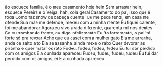 ão esquece família, é o meu casamento hoje hein
Sem arrastar hein, esquece
Pereira e o Veiga, hah, cola geral
Casamento do pai, isso que é foda
Como faz show de cabeça quente
'Cê me pede fendi, em casa me ofende
Sua mãe me defende, mexeu com a minha mente
Eu fiquei carente, foi me abandonar
Agora eu vivo a vida diferente, quarenta mil nos dentes
Se eu trombar de frente, eu digo infelizmente
Eu 'to fortemente, o pai 'tá forte só pra revoar
Acho que eu casei com a mulher gato
Ela me arranha, anda de salto alto
Ela se assanha, ainda mexe o rabo
Quer devorar as piranha e quer matar os rato
Fudeu, fudeu, fudeu, fudeu
Eu fui dar perdido com os amigos
E a cunhada apareceu
Fudeu, fudeu, fudeu, fudeu
Eu fui dar perdido com os amigos, ei
E a cunhada apareceu

